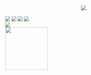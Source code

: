 <h1 align="center">
  <a href="https://sunguoqi.com/">
    <img src="https://readme-typing-svg.herokuapp.com/?lines=console.log(%22Hello%2C%20World!%22);小王同学祝您今天愉快!&center=true&size=27">
  </a>
</h1>
<span >
	<img  src="https://img.shields.io/badge/-HTML5-E34F26?style=flat-square&logo=html5&logoColor=white" />
	<img  src="https://img.shields.io/badge/-C++-1572B6?style=flat-square&logo=C++" />
	<img  src="https://img.shields.io/badge/-C-oringe?style=flat-square&logo=C" />
</span>

<img src="https://quotes-github-readme.vercel.app/api?type=horizontal&theme=dark" />

<div align="wzjawe">
    <img  src="https://github-readme-stats-git-masterrstaa-rickstaa.vercel.app/api/top-langs/?username=wzjawe&layout=compact&langs_count=6&text_color=000&icon_color=fff&bg_color=0,52fa5a,4dfcff,c64dff&theme=graywhite" />
</div>

<div align="wzjawe">
    <img height="137px" src="https://github-readme-stats-git-masterrstaa-rickstaa.vercel.app/api?username=wzjawe&hide_border=true&show_icons=trueline_height=21&text_color=000&icon_color=000&bg_color=0,ea6161,ffc64d,fffc4d,52fa5a&theme=graywhite" />
</div>
